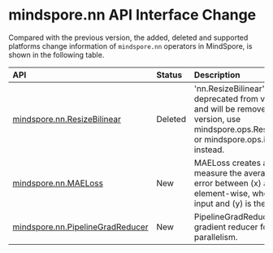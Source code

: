 # mindspore.nn API Interface Change

Compared with the previous version, the added, deleted and supported platforms change information of `mindspore.nn` operators in MindSpore, is shown in the following table.

|API|Status|Description|Support Platform|Class
|:----|:----|:----|:----|:----
[mindspore.nn.ResizeBilinear](https://mindspore.cn/docs/en/r2.2/api_python/nn/mindspore.nn.ResizeBilinear.html#mindspore.nn.ResizeBilinear)|Deleted|'nn.ResizeBilinear' is deprecated from version 2.0 and will be removed in a future version, use mindspore.ops.ResizeBilinearV2 or mindspore.ops.interpolate() instead.||Image Processing Layer
[mindspore.nn.MAELoss](https://mindspore.cn/docs/en/r2.3.0rc1/api_python/nn/mindspore.nn.MAELoss.html#mindspore.nn.MAELoss)|New|MAELoss creates a criterion to measure the average absolute error between \(x\) and \(y\) element-wise, where \(x\) is the input and \(y\) is the labels.|r2.3.0rc1: Ascend/GPU/CPU|Loss Function
[mindspore.nn.PipelineGradReducer](https://mindspore.cn/docs/en/r2.3.0rc1/api_python/nn/mindspore.nn.PipelineGradReducer.html#mindspore.nn.PipelineGradReducer)|New|PipelineGradReducer is a gradient reducer for pipeline parallelism.|r2.2: r2.3.0rc1: Ascend/GPU|Wrapper Layer
